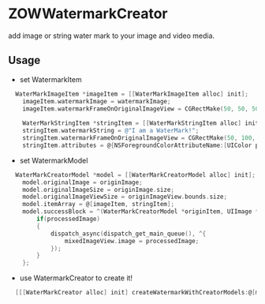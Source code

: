 # ZOWWatermarkCreator
add image or string water mark to your image and video media.

## Usage
* set WatermarkItem
```Objective-C
  WaterMarkImageItem *imageItem = [[WaterMarkImageItem alloc] init];
    imageItem.watermarkImage = watermarkImage;
    imageItem.watermarkFrameOnOriginalImageView = CGRectMake(50, 50, 50, 50);
    
    WaterMarkStringItem *stringItem = [[WaterMarkStringItem alloc] init];
    stringItem.watermarkString = @"I am a WaterMark!";
    stringItem.watermarkFrameOnOriginalImageView = CGRectMake(50, 100, 200, 50);
    stringItem.attributes = @{NSForegroundColorAttributeName:[UIColor purpleColor], NSFontAttributeName:[UIFont systemFontOfSize:50]};
```
* set WatermarkModel
```Objective-C
  WaterMarkCreatorModel *model = [[WaterMarkCreatorModel alloc] init];
    model.originalImage = originImage;
    model.originalImageSize = originImage.size;
    model.originalImageViewSize = originImageView.bounds.size;
    model.itemArray = @[imageItem, stringItem];
    model.successBlock = ^(WaterMarkCreatorModel *originItem, UIImage *processedImage, NSURL *processedVideoUrl) {
        if(processedImage)
        {
            dispatch_async(dispatch_get_main_queue(), ^{
                mixedImageView.image = processedImage;
            });
        }
    };
```
* use WatermarkCreator to create it!
```Objective-C
  [[[WaterMarkCreator alloc] init] createWatermarkWithCreatorModels:@[model]];
```
